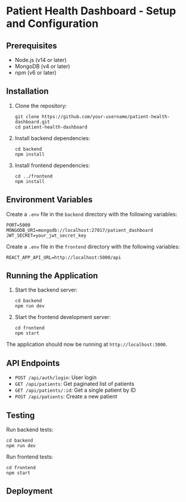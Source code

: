 # Patient Health Dashboard - Setup and Configuration

## Prerequisites

- Node.js (v14 or later)
- MongoDB (v4 or later)
- npm (v6 or later)

## Installation

1. Clone the repository:
   ```
   git clone https://github.com/your-username/patient-health-dashboard.git
   cd patient-health-dashboard
   ```

2. Install backend dependencies:
   ```
   cd backend
   npm install
   ```

3. Install frontend dependencies:
   ```
   cd ../frontend
   npm install
   ```

## Environment Variables

Create a `.env` file in the `backend` directory with the following variables:

```
PORT=5000
MONGODB_URI=mongodb://localhost:27017/patient_dashboard
JWT_SECRET=your_jwt_secret_key
```

Create a `.env` file in the `frontend` directory with the following variables:

```
REACT_APP_API_URL=http://localhost:5000/api
```

## Running the Application

1. Start the backend server:
   ```
   cd backend
   npm run dev
   ```

2. Start the frontend development server:
   ```
   cd frontend
   npm start
   ```

The application should now be running at `http://localhost:3000`.

## API Endpoints

- `POST /api/auth/login`: User login
- `GET /api/patients`: Get paginated list of patients
- `GET /api/patients/:id`: Get a single patient by ID
- `POST /api/patients`: Create a new patient

## Testing

Run backend tests:
```
cd backend
npm run dev
```

Run frontend tests:
```
cd frontend
npm start
```

## Deployment



